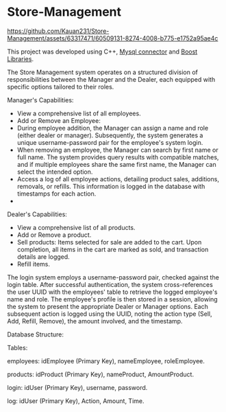 # Store-Management
https://github.com/Kauan231/Store-Management/assets/63317471/60509131-8274-4008-b775-e1752a95ae4c

This project was developed using C++, [Mysql connector](https://dev.mysql.com/doc/dev/connector-cpp/latest/) and [Boost Libraries](https://www.boost.org/).

The Store Management system operates on a structured division of responsibilities between the Manager and the Dealer, each equipped with specific options tailored to their roles.

Manager's Capabilities:

- View a comprehensive list of all employees.
- Add or Remove an Employee:
- During employee addition, the Manager can assign a name and role (either dealer or manager). Subsequently, the system generates a unique username-password pair for the employee's system login.
- When removing an employee, the Manager can search by first name or full name. The system provides query results with compatible matches, and if multiple employees share the same first name, the Manager can select the intended option.
- Access a log of all employee actions, detailing product sales, additions, removals, or refills. This information is logged in the database with timestamps for each action.
- 
Dealer's Capabilities:

- View a comprehensive list of all products.
- Add or Remove a product.
- Sell products: Items selected for sale are added to the cart. Upon completion, all items in the cart are marked as sold, and transaction details are logged.
- Refill items.

The login system employs a username-password pair, checked against the login table. After successful authentication, the system cross-references the user UUID with the employees' table to retrieve the logged employee's name and role. The employee's profile is then stored in a session, allowing the system to present the appropriate Dealer or Manager options. Each subsequent action is logged using the UUID, noting the action type (Sell, Add, Refill, Remove), the amount involved, and the timestamp.

Database Structure:

Tables:

employees: idEmployee (Primary Key), nameEmployee, roleEmployee.

products: idProduct (Primary Key), nameProduct, AmountProduct.

login: idUser (Primary Key), username, password.

log: idUser (Primary Key), Action, Amount, Time.
